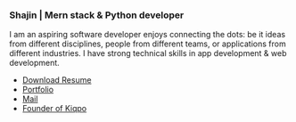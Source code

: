 
### Shajin | Mern stack & Python developer

I am an aspiring software developer enjoys connecting the dots: be it ideas from different disciplines, people from different teams, or applications from different industries. I have strong technical skills in app development & web development.


* [Download Resume](https://#)
* [Portfolio](http://shajin.me/)
* [Mail](mailto:shajin.sha10@gamil.com)
* [Founder of Kiqpo](mailto:shajin.sha10@gamil.com)
<br/>
<br/>
  
  
 



